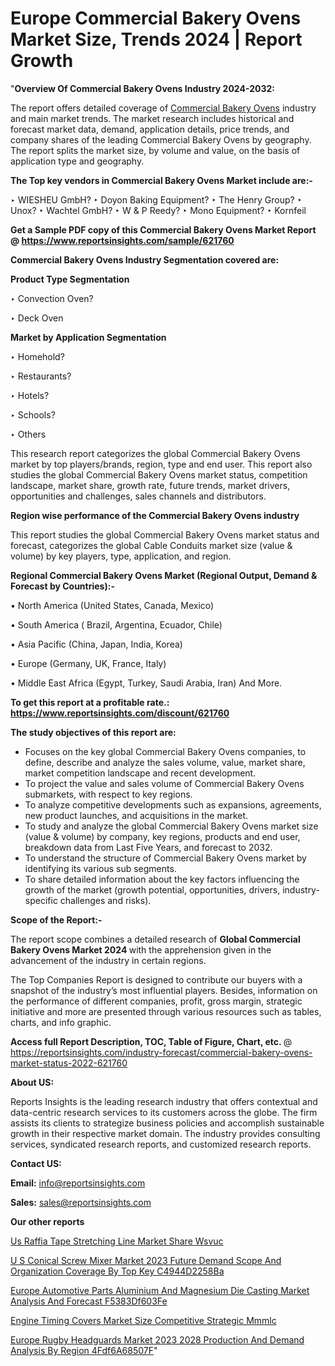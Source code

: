 # Europe Commercial Bakery Ovens Market Size, Trends 2024 | Report Growth

"<strong>Overview Of Commercial Bakery Ovens Industry 2024-2032:</strong>

The report offers detailed coverage of <a href=https://www.reportsinsights.com/sample/621760>Commercial Bakery Ovens</a> industry and main market trends. The market research includes historical and forecast market data, demand, application details, price trends, and company shares of the leading Commercial Bakery Ovens by geography. The report splits the market size, by volume and value, on the basis of application type and geography.

<strong>The Top key vendors in Commercial Bakery Ovens Market include are:- </strong>

‣ WIESHEU GmbH?
‣ Doyon Baking Equipment?
‣ The Henry Group?
‣ Unox?
‣ Wachtel GmbH?
‣ W & P Reedy?
‣ Mono Equipment?
‣ Kornfeil

<strong>Get a Sample PDF copy of this Commercial Bakery Ovens Market Report </strong><strong>@ <a href=https://www.reportsinsights.com/sample/621760 style=color:#0000ff;>https://www.reportsinsights.com/sample/621760</a> </strong>

<strong>Commercial Bakery Ovens Industry Segmentation covered are:</strong>

<strong>Product Type Segmentation</strong>

‣    Convection Oven?

‣ Deck Oven

<strong>Market by Application Segmentation</strong>

‣   Homehold?

‣ Restaurants?

‣ Hotels?

‣ Schools?

‣ Others

This research report categorizes the global Commercial Bakery Ovens market by top players/brands, region, type and end user. This report also studies the global Commercial Bakery Ovens market status, competition landscape, market share, growth rate, future trends, market drivers, opportunities and challenges, sales channels and distributors.

<strong>Region wise performance of the Commercial Bakery Ovens industry</strong><strong> </strong>

This report studies the global Commercial Bakery Ovens market status and forecast, categorizes the global Cable Conduits market size (value &amp; volume) by key players, type, application, and region. 

<strong>Regional Commercial Bakery Ovens Market (Regional Output, Demand &amp; Forecast by Countries):-</strong>

• North America (United States, Canada, Mexico)

• South America ( Brazil, Argentina, Ecuador, Chile)

• Asia Pacific (China, Japan, India, Korea)

• Europe (Germany, UK, France, Italy)

• Middle East Africa (Egypt, Turkey, Saudi Arabia, Iran) And More.

<strong>To get this report at a profitable rate.: <a href=https://www.reportsinsights.com/discount/621760 style=color:#0000ff;>https://www.reportsinsights.com/discount/621760</a></strong>

<strong>The study objectives of this report are:</strong>
<ul>
  <li>Focuses on the key global Commercial Bakery Ovens companies, to define, describe and analyze the sales volume, value, market share, market competition landscape and recent development.</li>
  <li>To project the value and sales volume of Commercial Bakery Ovens submarkets, with respect to key regions.</li>
  <li>To analyze competitive developments such as expansions, agreements, new product launches, and acquisitions in the market.</li>
  <li>To study and analyze the global Commercial Bakery Ovens market size (value &amp; volume) by company, key regions, products and end user, breakdown data from Last Five Years, and forecast to 2032.</li>
  <li>To understand the structure of Commercial Bakery Ovens market by identifying its various sub segments.</li>
  <li>To share detailed information about the key factors influencing the growth of the market (growth potential, opportunities, drivers, industry-specific challenges and risks).</li>
</ul>
<strong>Scope of the Report:-</strong><strong> </strong>

The report scope combines a detailed research of <strong>Global Commercial Bakery Ovens Market 2024 </strong>with the apprehension given in the advancement of the industry in certain regions.

The Top Companies Report is designed to contribute our buyers with a snapshot of the industry’s most influential players. Besides, information on the performance of different companies, profit, gross margin, strategic initiative and more are presented through various resources such as tables, charts, and info graphic.

<strong>Access full Report Description, TOC, Table of Figure, Chart, etc. </strong>@   <a href=https://reportsinsights.com/industry-forecast/commercial-bakery-ovens-market-status-2022-621760 style=color:#0000ff;>https://reportsinsights.com/industry-forecast/commercial-bakery-ovens-market-status-2022-621760</a>

<strong>About US:</strong>

Reports Insights is the leading research industry that offers contextual and data-centric research services to its customers across the globe. The firm assists its clients to strategize business policies and accomplish sustainable growth in their respective market domain. The industry provides consulting services, syndicated research reports, and customized research reports.

<strong>Contact US:</strong>

<p class=""""><b>Email:</b> <a href=mailto:info@reportsinsights.com>info@reportsinsights.com</a></p>
<p class=""""><b>Sales:</b> <a href=mailto:sales@reportsinsights.com>sales@reportsinsights.com</a></p>

<strong>Our other reports</strong>

<a href=https://www.linkedin.com/pulse/us-raffia-tape-stretching-line-market-share-wsvuc/>Us Raffia Tape Stretching Line Market Share Wsvuc</a>

<a href=https://medium.com/@sakshi.reportsinsights/u-s-conical-screw-mixer-market-2023-future-demand-scope-and-organization-coverage-by-top-key-c4944d2258ba>U S Conical Screw Mixer Market 2023 Future Demand Scope And Organization Coverage By Top Key C4944D2258Ba</a>

<a href=https://medium.com/@amanmandal1286/europe-automotive-parts-aluminium-and-magnesium-die-casting-market-analysis-and-forecast-f5383df603fe>Europe Automotive Parts Aluminium And Magnesium Die Casting Market Analysis And Forecast F5383Df603Fe</a>

<a href=https://www.linkedin.com/pulse/engine-timing-covers-market-size-competitive-strategic-mmmlc/>Engine Timing Covers Market Size Competitive Strategic Mmmlc</a>

<a href=https://medium.com/@shreyaw909/europe-rugby-headguards-market-2023-2028-production-and-demand-analysis-by-region-4fdf6a68507f>Europe Rugby Headguards Market 2023 2028 Production And Demand Analysis By Region 4Fdf6A68507F</a>"
